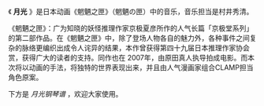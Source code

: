 

《 **月光** 》是日本动画《魍魉之匣》（魍魉の匣）中的音乐，音乐担当是村井秀清。

  

《魍魉之匣》：广为知晓的妖怪推理作家京极夏彦所作的人气长篇「京极堂系列」的第二部作品。在《魍魉之匣》中，除了登场人物各自的魅力外，各种事件之间复杂的脉络更编织出成令人诧异的结果，本作曾获得第四十九届日本推理作家协会赏，获得广大的读者的支持。同作也在
2007年，由原田真人执导拍成电影。而本次将以动画的手法，将独特的世界表现出来，并且由人气漫画家组合CLAMP担当角色原案。

  

下方是 _月光钢琴谱_ ，欢迎大家使用。


